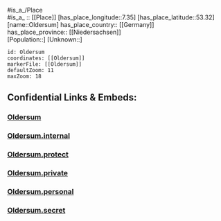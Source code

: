 ﻿---
location: [53.32,7.35] 
mapzoom: [7,12] 
mapmarker: city 
type: City
tags:
- geo/City


SpocWebEntityId: 33092
isDeleted: false
confidential: public

---
#is_a_/Place  
#is_a_ :: [[Place]] 
[has_place_longitude::7.35] 
[has_place_latitude::53.32] 
[name::Oldersum] 
has_place_country:: [[Germany]]  
has_place_province:: [[Niedersachsen]]  
[Population::] 
[Unknown::] 


```leaflet
id: Oldersum
coordinates: [[Oldersum]] 
markerFile: [[Oldersum]] 
defaultZoom: 11 
maxZoom: 18
```


## Confidential Links & Embeds: 

### [Oldersum](/_public/Earth/Continent/Europe/Europe~Central/Germany/Germany~West/Niedersachsen/counties~Niedersachsen/Leer/cities~Leer/Moormerland/boroughs~Moormerland/Oldersum.md) 

### [Oldersum.internal](/_internal/Earth/Continent/Europe/Europe~Central/Germany/Germany~West/Niedersachsen/counties~Niedersachsen/Leer/cities~Leer/Moormerland/boroughs~Moormerland/Oldersum.internal.md) 

### [Oldersum.protect](/_protect/Earth/Continent/Europe/Europe~Central/Germany/Germany~West/Niedersachsen/counties~Niedersachsen/Leer/cities~Leer/Moormerland/boroughs~Moormerland/Oldersum.protect.md) 

### [Oldersum.private](/_private/Earth/Continent/Europe/Europe~Central/Germany/Germany~West/Niedersachsen/counties~Niedersachsen/Leer/cities~Leer/Moormerland/boroughs~Moormerland/Oldersum.private.md) 

### [Oldersum.personal](/_personal/Earth/Continent/Europe/Europe~Central/Germany/Germany~West/Niedersachsen/counties~Niedersachsen/Leer/cities~Leer/Moormerland/boroughs~Moormerland/Oldersum.personal.md) 

### [Oldersum.secret](/_secret/Earth/Continent/Europe/Europe~Central/Germany/Germany~West/Niedersachsen/counties~Niedersachsen/Leer/cities~Leer/Moormerland/boroughs~Moormerland/Oldersum.secret.md) 
